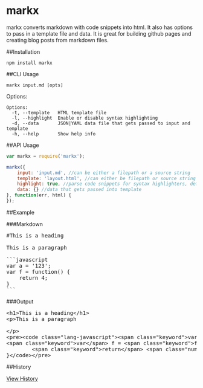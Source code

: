 # markx

markx converts markdown with code snippets into html.  It also has options to pass in a template file and data.  It is great for building github pages and creating blog posts from markdown files.

##Installation

```
npm install markx
```

##CLI Usage

```
markx input.md [opts]
```

Options:
```
Options:
  -t, --template   HTML template file                                        
  -l, --highlight  Enable or disable syntax highlighting 
  -d, --data       JSON|YAML data file that gets passed to input and template
  -h, --help       Show help info  
```

##API Usage

```javascript
var markx = require('markx');

markx({
	input: 'input.md', //can be either a filepath or a source string
	template: 'layout.html', //can either be filepath or source string
	highlight: true, //parse code snippets for syntax highlighters, default: true
	data: {} //data that gets passed into template
}, function(err, html) {
});
```

##Example

###Markdown
<pre>
#This is a heading

This is a paragraph

```javascript
var a = '123';
var f = function() {
	return 4;
}
```
</pre>

###Output
<pre>
&lt;h1&gt;This is a heading&lt;/h1&gt;
&lt;p&gt;This is a paragraph

&lt;/p&gt;
&lt;pre&gt;&lt;code class="lang-javascript"&gt;&lt;span class="keyword"&gt;var&lt;/span&gt; a = &lt;span class="string"&gt;'123'&lt;/span&gt;;
&lt;span class="keyword"&gt;var&lt;/span&gt; f = &lt;span class="keyword"&gt;function&lt;/span&gt;() {
	    &lt;span class="keyword"&gt;return&lt;/span&gt; &lt;span class="number"&gt;4&lt;/span&gt;;
}&lt;/code&gt;&lt;/pre&gt;
</pre>

##History

[View History](https://github.com/jgallen23/markx/blob/master/HISTORY.md)

